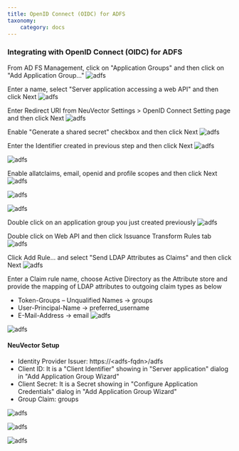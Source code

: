 ```yaml
---
title: OpenID Connect (OIDC) for ADFS
taxonomy:
    category: docs
---
```


### Integrating with OpenID Connect (OIDC) for ADFS

From AD FS Management, click on "Application Groups" and then click on "Add Application Group..."
![adfs](adfs1.png)

Enter a name, select "Server application accessing a web API" and then click Next
![adfs](adfs2.png)

Enter Redirect URI from NeuVector Settings > OpenID Connect Setting page and then click Next
![adfs](adfs3.png)

Enable "Generate a shared secret" checkbox and then click Next
![adfs](adfs4.png)

Enter the Identifier created in previous step and then click Next
![adfs](adfs5.png)

![adfs](adfs6.png)

Enable allatclaims, email, openid and profile scopes and then click Next
![adfs](adfs7.png)

![adfs](adfs8.png)

![adfs](adfs9.png)

Double click on an application group you just created previously
![adfs](adfs10.png)

Double click on Web API and then click Issuance Transform Rules tab
![adfs](adfs11.png)

Click Add Rule... and select "Send LDAP Attributes as Claims" and then click Next
![adfs](adfs12.png)

Enter a Claim rule name, choose Active Directory as the Attribute store and provide the mapping of LDAP attributes to outgoing claim types as below
+ Token-Groups – Unqualified Names -> groups
+ User-Principal-Name -> preferred_username
+ E-Mail-Address -> email
![adfs](adfs13.png)

![adfs](adfs14.png)

#### NeuVector Setup

+ Identity Provider Issuer: https://&lt;adfs-fqdn&gt;/adfs
+ Client ID: It is a "Client Identifier" showing in "Server application" dialog in "Add Application Group Wizard"
+ Client Secret: It is a Secret showing in "Configure Application Credentials" dialog in "Add Application Group Wizard"
+ Group Claim: groups

![adfs](adfs15.png)

![adfs](adfs16.png)

![adfs](adfs17.png)
